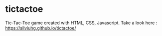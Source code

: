 # tictactoe

Tic-Tac-Toe game created with HTML, CSS, Javascript. Take a look here : https://silviuhg.github.io/tictactoe/
